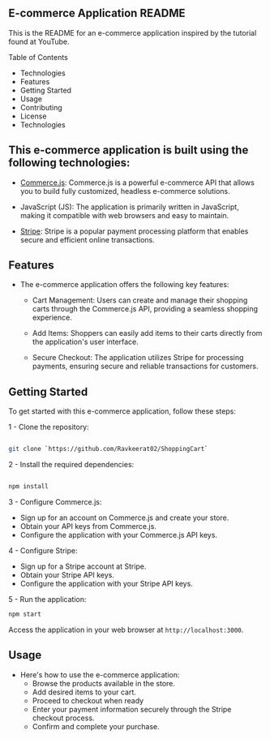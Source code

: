 ## E-commerce Application README
This is the README for an e-commerce application inspired by the tutorial found at YouTube.

Table of Contents
- Technologies
- Features
- Getting Started
- Usage
- Contributing
- License
- Technologies


## This e-commerce application is built using the following technologies:

- [Commerce.js](https://commercejs.com/): Commerce.js is a powerful e-commerce API that allows you to build fully customized, headless e-commerce solutions.

- JavaScript (JS): The application is primarily written in JavaScript, making it compatible with web browsers and easy to maintain.

- [Stripe](https://dashboard.stripe.com/dashboard): Stripe is a popular payment processing platform that enables secure and efficient online transactions.

## Features
- The e-commerce application offers the following key features:

  - Cart Management: Users can create and manage their shopping carts through the Commerce.js API, providing a seamless shopping experience.

  - Add Items: Shoppers can easily add items to their carts directly from the application's user interface.

  - Secure Checkout: The application utilizes Stripe for processing payments, ensuring secure and reliable transactions for customers.


## Getting Started

To get started with this e-commerce application, follow these steps:

1 - Clone the repository:

```bash

git clone `https://github.com/Ravkeerat02/ShoppingCart`
```

2 - Install the required dependencies:

```bash

npm install
```
3 - Configure Commerce.js:

  - Sign up for an account on Commerce.js and create your store.
  - Obtain your API keys from Commerce.js.
  - Configure the application with your Commerce.js API keys.

4 - Configure Stripe:

  - Sign up for a Stripe account at Stripe.
  - Obtain your Stripe API keys.
  - Configure the application with your Stripe API keys.
  
5 - Run the application:

```bash
npm start
```
Access the application in your web browser at ```http://localhost:3000```.

## Usage

- Here's how to use the e-commerce application:
  - Browse the products available in the store.
  - Add desired items to your cart.
  - Proceed to checkout when ready
  - Enter your payment information securely through the Stripe checkout process.
  - Confirm and complete your purchase.
